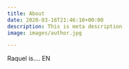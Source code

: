 ```yaml
---
title: About
date: 2020-03-16T21:46:10+00:00
description: This is meta description
image: images/author.jpg

---
```

Raquel is.... EN

